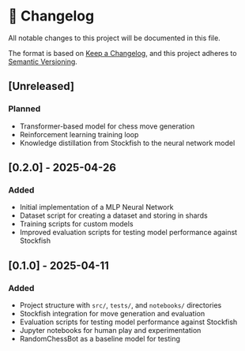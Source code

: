 # 📝 Changelog

All notable changes to this project will be documented in this file.

The format is based on [Keep a Changelog](https://keepachangelog.com/en/1.0.0/), and this project adheres to [Semantic Versioning](https://semver.org/).

## [Unreleased]

### Planned
- Transformer-based model for chess move generation
- Reinforcement learning training loop
- Knowledge distillation from Stockfish to the neural network model

## [0.2.0] - 2025-04-26
### Added
- Initial implementation of a MLP Neural Network
- Dataset script for creating a dataset and storing in shards
- Training scripts for custom models
- Improved evaluation scripts for testing model performance against Stockfish

## [0.1.0] - 2025-04-11
### Added
- Project structure with `src/`, `tests/`, and `notebooks/` directories
- Stockfish integration for move generation and evaluation
- Evaluation scripts for testing model performance against Stockfish
- Jupyter notebooks for human play and experimentation
- RandomChessBot as a baseline model for testing